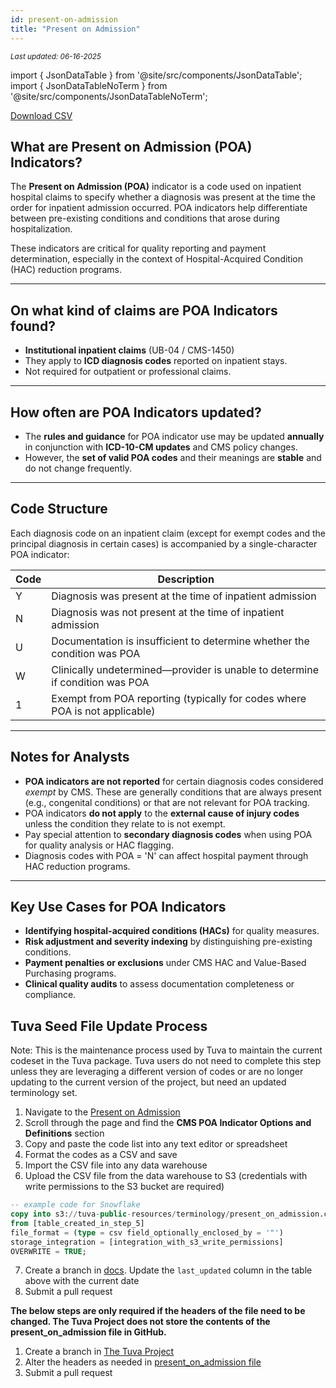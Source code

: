 ```yaml
---
id: present-on-admission
title: "Present on Admission"
---
```

<div style={{ marginTop: "-2rem", marginBottom: "1.5rem" }}>
  <small><em>Last updated: 06-16-2025</em></small>
</div>

import { JsonDataTable } from '@site/src/components/JsonDataTable';
import { JsonDataTableNoTerm } from '@site/src/components/JsonDataTableNoTerm';

<JsonDataTableNoTerm  jsonPath="nodes.seed\.the_tuva_project\.terminology__present_on_admission.columns" />

<a href="https://tuva-public-resources.s3.amazonaws.com/versioned_terminology/latest/present_on_admission.csv_0_0_0.csv.gz">Download CSV</a>

## What are Present on Admission (POA) Indicators?

The **Present on Admission (POA)** indicator is a code used on inpatient hospital claims to specify whether a diagnosis was present at the time the order for inpatient admission occurred. POA indicators help differentiate between pre-existing conditions and conditions that arose during hospitalization.

These indicators are critical for quality reporting and payment determination, especially in the context of Hospital-Acquired Condition (HAC) reduction programs.

---

## On what kind of claims are POA Indicators found?

- **Institutional inpatient claims** (UB-04 / CMS-1450)
- They apply to **ICD diagnosis codes** reported on inpatient stays.
- Not required for outpatient or professional claims.

---

## How often are POA Indicators updated?

- The **rules and guidance** for POA indicator use may be updated **annually** in conjunction with **ICD-10-CM updates** and CMS policy changes.
- However, the **set of valid POA codes** and their meanings are **stable** and do not change frequently.

---

## Code Structure

Each diagnosis code on an inpatient claim (except for exempt codes and the principal diagnosis in certain cases) is accompanied by a single-character POA indicator:

| Code | Description                                                                 |
|------|-----------------------------------------------------------------------------|
| Y    | Diagnosis was present at the time of inpatient admission                   |
| N    | Diagnosis was not present at the time of inpatient admission               |
| U    | Documentation is insufficient to determine whether the condition was POA   |
| W    | Clinically undetermined—provider is unable to determine if condition was POA |
| 1    | Exempt from POA reporting (typically for codes where POA is not applicable)|

---

## Notes for Analysts

- **POA indicators are not reported** for certain diagnosis codes considered *exempt* by CMS. These are generally conditions that are always present (e.g., congenital conditions) or that are not relevant for POA tracking.
- POA indicators **do not apply** to the **external cause of injury codes** unless the condition they relate to is not exempt.
- Pay special attention to **secondary diagnosis codes** when using POA for quality analysis or HAC flagging.
- Diagnosis codes with POA = 'N' can affect hospital payment through HAC reduction programs.

---

## Key Use Cases for POA Indicators

- **Identifying hospital-acquired conditions (HACs)** for quality measures.
- **Risk adjustment and severity indexing** by distinguishing pre-existing conditions.
- **Payment penalties or exclusions** under CMS HAC and Value-Based Purchasing programs.
- **Clinical quality audits** to assess documentation completeness or compliance.


## Tuva Seed File Update Process

Note: This is the maintenance process used by Tuva to maintain the current codeset in the Tuva package. Tuva users do not need to complete this step unless they are leveraging a different version of codes or are no longer updating to the current version of the project, but need an updated terminology set. 

1. Navigate to the [Present on Admission](https://www.cms.gov/medicare/payment/fee-for-service-providers/hospital-aquired-conditions-hac/coding)
2. Scroll through the page and find the **CMS POA Indicator Options and Definitions** section    
3. Copy and paste the code list into any text editor or spreadsheet
4. Format the codes as a CSV and save
5. Import the CSV file into any data warehouse
6. Upload the CSV file from the data warehouse to S3 (credentials with write permissions to the S3 bucket are required)
```sql
-- example code for Snowflake
copy into s3://tuva-public-resources/terminology/present_on_admission.csv
from [table_created_in_step_5]
file_format = (type = csv field_optionally_enclosed_by = '"')
storage_integration = [integration_with_s3_write_permissions]
OVERWRITE = TRUE;
```

7. Create a branch in [docs](https://github.com/tuva-health/docs).  Update the `last_updated` column in the table above with the current date
8. Submit a pull request

**The below steps are only required if the headers of the file need to be changed.  The Tuva Project does not store the contents of the present_on_admission file in GitHub.**

1. Create a branch in [The Tuva Project](https://github.com/tuva-health/tuva)
2. Alter the headers as needed in [present_on_admission file](https://github.com/tuva-health/tuva/blob/main/seeds/terminology/terminology__present_on_admission.csv)
3. Submit a pull request
